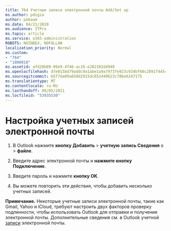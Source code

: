 ```yaml
---
title: 764 Учетные записи электронной почты Add/Set up
ms.author: pdigia
author: pebaum
ms.date: 04/21/2020
ms.audience: ITPro
ms.topic: article
ms.service: o365-administration
ROBOTS: NOINDEX, NOFOLLOW
localization_priority: Normal
ms.custom:
- "764"
- "1800018"
ms.assetid: afd20b89-09e9-4746-ac16-e282382dd948
ms.openlocfilehash: d7e015bd79addc9a1abe1a9a7973fe923c934bf60c2891f4454c13622a2b8a9f
ms.sourcegitcommit: b5f7da89a650d2915dc652449623c78be6247175
ms.translationtype: MT
ms.contentlocale: ru-RU
ms.lasthandoff: 08/05/2021
ms.locfileid: "53935530"
---
```

# <a name="set-up-email-accounts"></a>Настройка учетных записей электронной почты

1. В Outlook нажмите **кнопку Добавить**  >  **учетную запись Сведения** о  >  **файле**.

2. Введите адрес электронной почты и **нажмите кнопку Подключение**.

3. Введите пароль и нажмите **кнопку ОК**.

4. Вы можете повторить эти действия, чтобы добавить несколько учетных записей.

**Примечание.** Некоторые учетные записи электронной почты, такие как Gmail, Yahoo и iCloud, требуют настроить двух факторов проверку подлинности, чтобы использовать Outlook для отправки и получения электронной почты. Дополнительные сведения см. в Outlook учетной [записи](https://support.office.com/article/6e27792a-9267-4aa4-8bb6-c84ef146101b.aspx) электронной почты.
  
